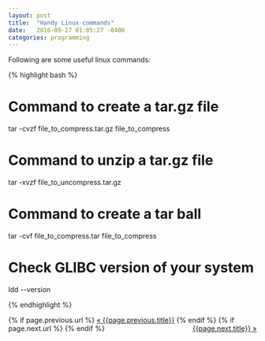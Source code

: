 ```yaml
---
layout: post
title:  "Handy Linux commands"
date:   2016-09-27 01:05:27 -0400
categories: programming
---
```

Following are some useful linux commands:

{% highlight bash %}
# Command to create a tar.gz file
tar -cvzf file_to_compress.tar.gz file_to_compress

# Command to unzip a tar.gz file
tar -xvzf file_to_uncompress.tar.gz

# Command to create a tar ball
tar -cvf file_to_compress.tar file_to_compress

# Check GLIBC version of your system
ldd --version

{% endhighlight %}
<div class="Previous-next">
  {% if page.previous.url %}
    <a class="previous" href="{{page.previous.url}}">&laquo; {{page.previous.title}}</a>
  {% endif %}
  {% if page.next.url %}
    <a class="next" style="float:right" href="{{page.next.url}}">{{page.next.title}} &raquo;</a>
  {% endif %}
</div>